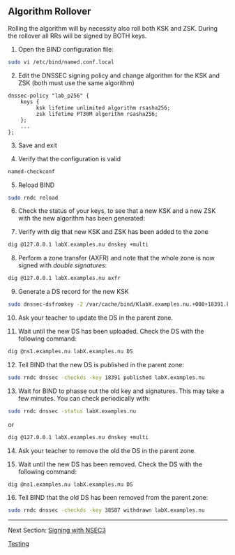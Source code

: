 ## Algorithm Rollover

Rolling the algorithm will by necessity also roll both KSK and ZSK. During the rollover all RRs will be signed by BOTH keys.

1. Open the BIND configuration file:
```bash
sudo vi /etc/bind/named.conf.local
```

2. Edit the DNSSEC signing policy and change algorithm for the KSK and ZSK (both must use the same algorithm)

```
dnssec-policy "lab_p256" {
    keys {
         ksk lifetime unlimited algorithm rsasha256;
         zsk lifetime PT30M algorithm rsasha256;
    };
    ...
};
```

3. Save and exit

4. Verify that the configuration is valid
```bash
named-checkconf
```

5. Reload BIND
```bash
sudo rndc reload
```

6. Check the status of your keys, to see that a new KSK and a new ZSK with the new algorithm has been generated:

7. Verify with dig that new KSK and ZSK has been added to the zone 

```bash
dig @127.0.0.1 labX.examples.nu dnskey +multi
```

8. Perform a zone transfer (AXFR) and note that the whole zone is now signed with *double signatures*:
```bash
dig @127.0.0.1 labX.examples.nu axfr
```

9. Generate a DS record for the new KSK 
```bash
sudo dnssec-dsfromkey -2 /var/cache/bind/KlabX.examples.nu.+008+18391.key
```

10. Ask your teacher to update the DS in the parent zone.

11. Wait until the new DS has been uploaded. Check the DS with the following command:
```bash
dig @ns1.examples.nu labX.examples.nu DS
```

12. Tell BIND that the new DS is published in the parent zone:
```bash
sudo rndc dnssec -checkds -key 18391 published labX.examples.nu
```

13. Wait for BIND to phasse out the old key and signatures. This may take a few minutes. You can check periodically with:
```bash
sudo rndc dnssec -status labX.examples.nu
```
or
```bash
dig @127.0.0.1 labX.examples.nu dnskey +multi
```

14. Ask your teacher to remove the old the DS in the parent zone.

15. Wait until the new DS has been removed. Check the DS with the following command:
```bash
dig @ns1.examples.nu labX.examples.nu DS
```

16. Tell BIND that the old DS has been removed from the parent zone:
```bash
sudo rndc dnssec -checkds -key 38587 withdrawn labX.examples.nu
```

---
Next Section: [Signing with NSEC3](BIND-NSEC3.md)

[Testing](testing.md)